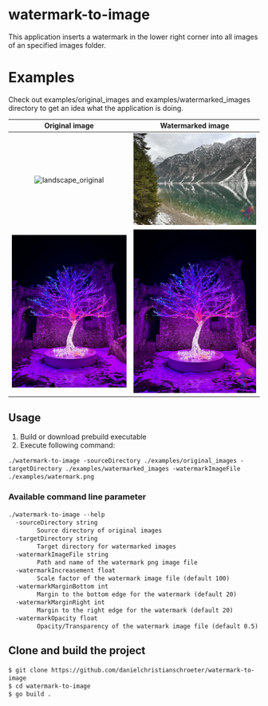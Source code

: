# watermark-to-image
This application inserts a watermark in the lower right corner into all images of an specified images folder.

# Examples
Check out examples/original_images and examples/watermarked_images directory to get an idea what the application is doing.

| Original image | Watermarked image
|:--:|:--:
| ![landscape_original](https://raw.githubusercontent.com/danielchristianschroeter/watermark-to-image/main/examples/original_images/landscape.jpg) | ![landscape_watermarked](https://raw.githubusercontent.com/danielchristianschroeter/watermark-to-image/main/examples/watermarked_images/landscape.jpg) |
| ![portrait_original](https://raw.githubusercontent.com/danielchristianschroeter/watermark-to-image/main/examples/original_images/portrait.jpg) | ![portrait_watermarked](https://raw.githubusercontent.com/danielchristianschroeter/watermark-to-image/main/examples/watermarked_images/portrait.jpg) |

## Usage
1. Build or download prebuild executable
2. Execute following command:
```
./watermark-to-image -sourceDirectory ./examples/original_images -targetDirectory ./examples/watermarked_images -watermarkImageFile ./examples/watermark.png
```

### Available command line parameter
```
./watermark-to-image --help
  -sourceDirectory string
        Source directory of original images
  -targetDirectory string
        Target directory for watermarked images
  -watermarkImageFile string
        Path and name of the watermark png image file
  -watermarkIncreasement float
        Scale factor of the watermark image file (default 100)
  -watermarkMarginBottom int
        Margin to the bottom edge for the watermark (default 20)
  -watermarkMarginRight int
        Margin to the right edge for the watermark (default 20)
  -watermarkOpacity float
        Opacity/Transparency of the watermark image file (default 0.5)
```

## Clone and build the project
```
$ git clone https://github.com/danielchristianschroeter/watermark-to-image
$ cd watermark-to-image
$ go build .
```
